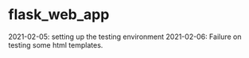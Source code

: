 # flask_web_app

2021-02-05: setting up the testing environment
2021-02-06: Failure on testing some html templates.
